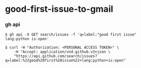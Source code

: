 # good-first-issue-to-gmail

### gh api

```shell
$ gh api -X GET search/issues -f 'q=label:"good first issue" lang:python is:open'
```

```shell
$ curl -H "Authorization: <PERSONAL ACCESS TOKEN>" \
    -H "Accept: application/vnd.github.v3+json \
    "https://api.github.com/search/issues?q=label:%22good%20first%20issue%22+lang:python+is:open"
```
